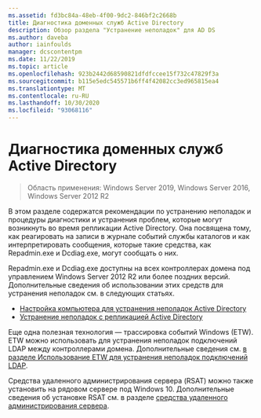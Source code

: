 ```yaml
---
ms.assetid: fd3bc84a-48eb-4f00-9dc2-846bf2c2668b
title: Диагностика доменных служб Active Directory
description: Обзор раздела "Устранение неполадок" для AD DS
ms.author: daveba
author: iainfoulds
manager: dcscontentpm
ms.date: 11/22/2019
ms.topic: article
ms.openlocfilehash: 923b2442d68590821dfdfccee15f732c47829f3a
ms.sourcegitcommit: b115e5edc545571b6ff4f42082cc3ed965815ea4
ms.translationtype: MT
ms.contentlocale: ru-RU
ms.lasthandoff: 10/30/2020
ms.locfileid: "93068116"
---
```

# <a name="ad-ds-troubleshooting"></a>Диагностика доменных служб Active Directory

>Область применения: Windows Server 2019, Windows Server 2016, Windows Server 2012 R2

В этом разделе содержатся рекомендации по устранению неполадок и процедуры диагностики и устранения проблем, которые могут возникнуть во время репликации Active Directory. Она посвящена тому, как реагировать на записи в журнале событий службы каталогов и как интерпретировать сообщения, которые такие средства, как Repadmin.exe и Dcdiag.exe, могут сообщать о них.

Repadmin.exe и Dcdiag.exe доступны на всех контроллерах домена под управлением Windows Server 2012 R2 или более поздних версий. Дополнительные сведения об использовании этих средств для устранения неполадок см. в следующих статьях.

- [Настройка компьютера для устранения неполадок Active Directory](../manage/troubleshoot/Configuring-a-Computer-for-Troubleshooting.md)
- [Устранение неполадок с репликацией Active Directory](../manage/troubleshoot/Troubleshooting-Active-Directory-Replication-Problems.md)

Еще одна полезная технология — трассировка событий Windows (ETW). ETW можно использовать для устранения неполадок подключений LDAP между контроллерами домена. Дополнительные сведения см. [в разделе Использование ETW для устранения неполадок подключений LDAP](../manage/troubleshoot/troubleshoot-ldap-using-etw.md).

Средства удаленного администрирования сервера (RSAT) можно также установить на рядовом сервере под Windows 10. Дополнительные сведения об установке RSAT см. в разделе [средства удаленного администрирования сервера](../../../remote/remote-server-administration-tools.md).
